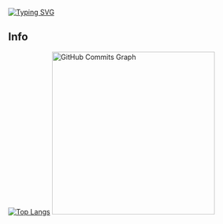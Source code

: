 [![Typing SVG](https://readme-typing-svg.demolab.com?font=Fira+Code&size=31&duration=3800&pause=1000&random=false&width=435&lines=Bem+vindo+ao+meu+GitHub)](https://git.io/typing-svg)


## Info
[![Top Langs](https://github-readme-stats.vercel.app/api/top-langs/?username=caioeduardo4100&layout=compact)](https://github.com/seuusername/github-readme-stats)
<a href="http://www.github.com/caioeduardo4100">
 <img height="330em" src="https://github-readme-activity-graph.vercel.app/graph?username=caioeduardo4100&bg_color=171717&color=ffffff&line=3382ed&point=ffffff&area_color=171717&area=true&hide_border=true&custom_title=GitHub%20Commits%20Graph" alt="GitHub Commits Graph" /><br>
</a>
